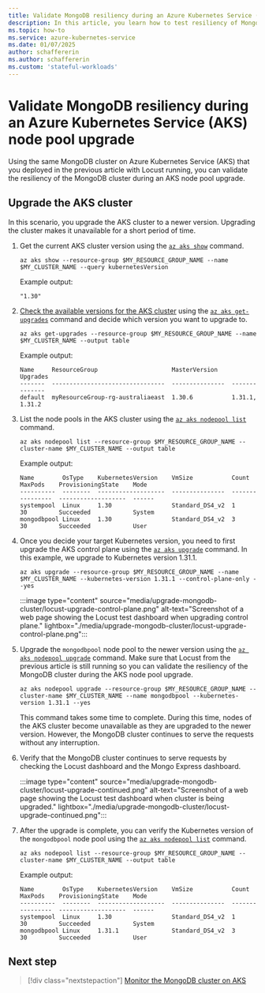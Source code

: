 ```yaml
---
title: Validate MongoDB resiliency during an Azure Kubernetes Service (AKS) node pool upgrade
description: In this article, you learn how to test resiliency of MongoDB cluster on Azure Kubernetes Service (AKS) during node pool upgrade.
ms.topic: how-to
ms.service: azure-kubernetes-service
ms.date: 01/07/2025
author: schaffererin
ms.author: schaffererin
ms.custom: 'stateful-workloads'
---
```


# Validate MongoDB resiliency during an Azure Kubernetes Service (AKS) node pool upgrade

Using the same MongoDB cluster on Azure Kubernetes Service (AKS) that you deployed in the previous article with Locust running, you can validate the resiliency of the MongoDB cluster during an AKS node pool upgrade.

## Upgrade the AKS cluster

In this scenario, you upgrade the AKS cluster to a newer version. Upgrading the cluster makes it unavailable for a short period of time.

1. Get the current AKS cluster version using the [`az aks show`](/cli/azure/aks#az-aks-show) command.

    ```azurecli-interactive
    az aks show --resource-group $MY_RESOURCE_GROUP_NAME --name $MY_CLUSTER_NAME --query kubernetesVersion
    ```

    Example output:

    ```output
    "1.30"
    ```

2. [Check the available versions for the AKS cluster][check-for-available-aks-cluster-upgrades] using the [`az aks get-upgrades`](/cli/azure/aks#az-aks-get-upgrades) command and decide which version you want to upgrade to.

    ```azurecli-interactive
    az aks get-upgrades --resource-group $MY_RESOURCE_GROUP_NAME --name $MY_CLUSTER_NAME --output table
    ```

    Example output:

    ```output
    Name     ResourceGroup                     MasterVersion    Upgrades
    -------  --------------------------------  ---------------  --------------
    default  myResourceGroup-rg-australiaeast  1.30.6           1.31.1, 1.31.2
    ```

3. List the node pools in the AKS cluster using the [`az aks nodepool list`](/cli/azure/aks/nodepool#az-aks-nodepool-list) command.

    ```azurecli-interactive
    az aks nodepool list --resource-group $MY_RESOURCE_GROUP_NAME --cluster-name $MY_CLUSTER_NAME --output table
    ```

    Example output:

    ```output
    Name        OsType    KubernetesVersion    VmSize           Count    MaxPods    ProvisioningState    Mode
    ----------  --------  -------------------  ---------------  -------  ---------  -------------------  ------
    systempool  Linux     1.30                 Standard_DS4_v2  1        30         Succeeded            System
    mongodbpool Linux     1.30                 Standard_DS4_v2  3        30         Succeeded            User
    ```

4. Once you decide your target Kubernetes version, you need to first upgrade the AKS control plane using the [`az aks upgrade`](/cli/azure/aks#az-aks-upgrade) command. In this example, we upgrade to Kubernetes version 1.31.1.

    ```azurecli-interactive
    az aks upgrade --resource-group $MY_RESOURCE_GROUP_NAME --name $MY_CLUSTER_NAME --kubernetes-version 1.31.1 --control-plane-only --yes
    ```

    :::image type="content" source="media/upgrade-mongodb-cluster/locust-upgrade-control-plane.png" alt-text="Screenshot of a web page showing the Locust test dashboard when upgrading control plane." lightbox="./media/upgrade-mongodb-cluster/locust-upgrade-control-plane.png":::

5. Upgrade the `mongodbpool` node pool to the newer version using the [`az aks nodepool upgrade`](/cli/azure/aks/nodepool#az-aks-nodepool-upgrade) command. Make sure that Locust from the previous article is still running so you can validate the resiliency of the MongoDB cluster during the AKS node pool upgrade.

    ```azurecli-interactive
    az aks nodepool upgrade --resource-group $MY_RESOURCE_GROUP_NAME --cluster-name $MY_CLUSTER_NAME --name mongodbpool --kubernetes-version 1.31.1 --yes
    ```

    This command takes some time to complete. During this time, nodes of the AKS cluster become unavailable as they are upgraded to the newer version. However, the MongoDB cluster continues to serve the requests without any interruption.

6. Verify that the MongoDB cluster continues to serve requests by checking the Locust dashboard and the Mongo Express dashboard.

    :::image type="content" source="media/upgrade-mongodb-cluster/locust-upgrade-continued.png" alt-text="Screenshot of a web page showing the Locust test dashboard when cluster is being upgraded." lightbox="./media/upgrade-mongodb-cluster/locust-upgrade-continued.png":::

7. After the upgrade is complete, you can verify the Kubernetes version of the `mongodbpool` node pool using the [`az aks nodepool list`](/cli/azure/aks/nodepool#az-aks-nodepool-list) command.

    ```azurecli-interactive
    az aks nodepool list --resource-group $MY_RESOURCE_GROUP_NAME --cluster-name $MY_CLUSTER_NAME --output table
    ```

    Example output:

    ```output
    Name        OsType    KubernetesVersion    VmSize           Count    MaxPods    ProvisioningState    Mode
    ----------  --------  -------------------  ---------------  -------  ---------  -------------------  ------
    systempool  Linux     1.30                 Standard_DS4_v2  1        30         Succeeded            System
    mongodbpool Linux     1.31.1               Standard_DS4_v2  3        30         Succeeded            User
    ```

## Next step

> [!div class="nextstepaction"]
> [Monitor the MongoDB cluster on AKS][aks-mongodb-cluster-observability]

<!-- Internal links -->

[check-for-available-aks-cluster-upgrades]: /azure/aks/upgrade-aks-cluster?tabs=azure-cli#check-for-available-aks-cluster-upgrades
[aks-mongodb-cluster-observability]: ./monitor-aks-mongodb.md
